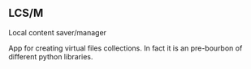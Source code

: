 ## LCS/M

Local content saver/manager

App for creating virtual files collections. In fact it is an pre-bourbon of different python libraries.

